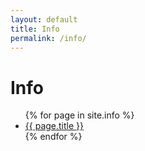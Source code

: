```yaml
---
layout: default
title: Info
permalink: /info/
---
```


# Info

<ul>
  {% for page in site.info %}
  <li>
    <a href="{{ site.baseurl }}{{ page.url }}">{{ page.title }}</a>
  </li>
  {% endfor %}
</ul>
